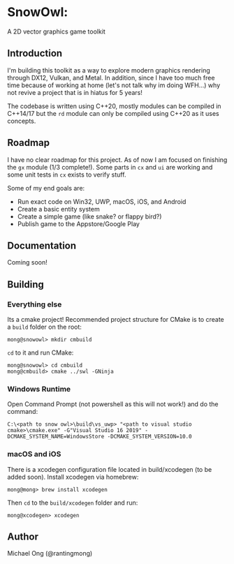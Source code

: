 # SnowOwl:
A 2D vector graphics game toolkit

## Introduction
I'm building this toolkit as a way to explore modern graphics rendering through DX12, Vulkan, and Metal. In addition, since I have too much free time because of working at home (let's not talk why im doing WFH...) why not revive a project that is in hiatus for 5 years!

The codebase is written using C++20, mostly modules can be compiled in C++14/17 but the `rd` module can only be compiled using C++20 as it uses concepts.

## Roadmap
I have no clear roadmap for this project. As of now I am focused on finishing the `gx` module (1/3 complete!). Some parts in `cx` and `ui` are working and some unit tests in `cx` exists to verify stuff.

Some of my end goals are:
- Run exact code on Win32, UWP, macOS, iOS, and Android
- Create a basic entity system
- Create a simple game (like snake? or flappy bird?)
- Publish game to the Appstore/Google Play

## Documentation
Coming soon!

## Building

### Everything else
Its a cmake project! Recommended project structure for CMake is to create a `build` folder on the root:

```
mong@snowowl> mkdir cmbuild
```

`cd` to it and run CMake:

```
mong@snowowl> cd cmbuild
mong@cmbuild> cmake ../swl -GNinja
```

### Windows Runtime
Open Command Prompt (not powershell as this will not work!) and do the command:

```
C:\<path to snow owl>\build\vs_uwp> "<path to visual studio cmake>\cmake.exe" -G"Visual Studio 16 2019" -DCMAKE_SYSTEM_NAME=WindowsStore -DCMAKE_SYSTEM_VERSION=10.0
```

### macOS and iOS
There is a xcodegen configuration file located in build/xcodegen (to be added soon). Install xcodegen via homebrew:

```
mong@mong> brew install xcodegen
```

Then `cd` to the `build/xcodegen` folder and run:

```
mong@xcodegen> xcodegen
```

## Author

Michael Ong (@rantingmong)
